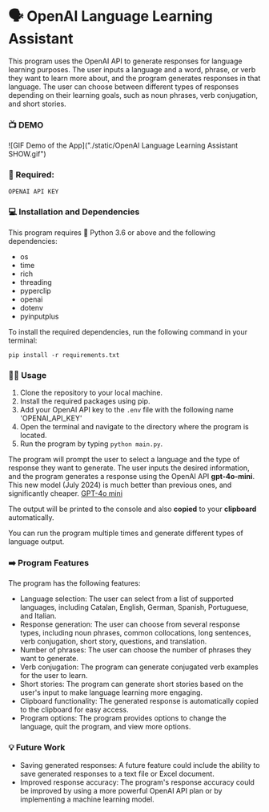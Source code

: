 # 🗣️ OpenAI Language Learning Assistant

This program uses the OpenAI API to generate responses for language learning purposes. The user inputs a language and a word, phrase, or verb they want to learn more about, and the program generates responses in that language. The user can choose between different types of responses depending on their learning goals, such as noun phrases, verb conjugation, and short stories.

### 📺 DEMO

![GIF Demo of the App]("./static/OpenAI Language Learning Assistant SHOW.gif")

### 💪 Required:

`OPENAI API KEY`

### 💻 Installation and Dependencies

This program requires 🐍 Python 3.6 or above and the following dependencies:

- os
- time
- rich
- threading
- pyperclip
- openai
- dotenv
- pyinputplus

To install the required dependencies, run the following command in your terminal:

`pip install -r requirements.txt`

### 🧑‍💻 Usage

1.  Clone the repository to your local machine.
2.  Install the required packages using pip.
3.  Add your OpenAI API key to the `.env` file with the following name 'OPENAI_API_KEY'
4.  Open the terminal and navigate to the directory where the program is located.
5.  Run the program by typing `python main.py`.

The program will prompt the user to select a language and the type of response they want to generate. The user inputs the desired information, and the program generates a response using the OpenAI API **gpt-4o-mini**. This new model (July 2024) is much better than previous ones, and significantly cheaper. [GPT-4o mini](https://openai.com/index/gpt-4o-mini-advancing-cost-efficient-intelligence/)

The output will be printed to the console and also **copied** to your **clipboard** automatically.

You can run the program multiple times and generate different types of language output.

### ➡️ Program Features

The program has the following features:

- Language selection: The user can select from a list of supported languages, including Catalan, English, German, Spanish, Portuguese, and Italian.
- Response generation: The user can choose from several response types, including noun phrases, common collocations, long sentences, verb conjugation, short story, questions, and translation.
- Number of phrases: The user can choose the number of phrases they want to generate.
- Verb conjugation: The program can generate conjugated verb examples for the user to learn.
- Short stories: The program can generate short stories based on the user's input to make language learning more engaging.
- Clipboard functionality: The generated response is automatically copied to the clipboard for easy access.
- Program options: The program provides options to change the language, quit the program, and view more options.

### 💡 Future Work

- Saving generated responses: A future feature could include the ability to save generated responses to a text file or Excel document.
- Improved response accuracy: The program's response accuracy could be improved by using a more powerful OpenAI API plan or by implementing a machine learning model.
